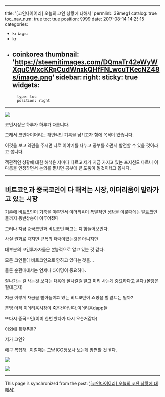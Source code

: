 
---
title: '[코인다이어리] 오늘의 코인 상황에 대해서'
permlink: 39meg1
catalog: true
toc_nav_num: true
toc: true
position: 9999
date: 2017-08-14 14:25:15
categories:
- kr
tags:
- kr
- coinkorea
thumbnail: 'https://steemitimages.com/DQmaTr42eWyWXquCWxcKRpCudWnxkQHfFNLwcuTKecNZ48s/image.png'
sidebar:
    right:
        sticky: true
widgets:
    -
        type: toc
        position: right
---


![](https://steemitimages.com/DQmaTr42eWyWXquCWxcKRpCudWnxkQHfFNLwcuTKecNZ48s/image.png)


코인시장은 하루가 하루가 다릅니다.

그래서 코인다이어리는 개인적인 기록을 남기고자 함에 목적이 있습니다.

이것을 보고 의견을 주시면 서로 이야기를 나누고 공부를 하면서 발전할 수 있을 것이라고 봅니다.

객관적인 상황에 대한 해석은 저마다 다르고 제가 지금 가지고 있는 포지션도 다르니 이 다름을 인정하면서 논의를 펼치면 공부에 큰 도움이 될것이라고 봅니다.

---------------------
비트코인과 중국코인이 다 해먹는 시장,
이더리움이 말라가고 있는 시장
----------------------

기존에 비트코인이 기축을 이루면서 이더리움이 폭발적인 성장을 이룰때에는 알트코인들까지 동반상승이 이루어졌다

그러나 지금 중국코인과 비트코인 빼고는 다 힘들어보인다.

사실 원화로 따지면 큰폭의 하락이있는것은 아니지만

대부분의 코인투자자들은 본능적으로 알고 있는 것 같다.

모든 코인들이 비트코인으로 향하고 있다는 것을...



물론 순환매에서는 언제나 타이밍이 중요하다. 

잘나가는 걸 사는것 보다는 다음에 잘나갈걸 알고 미리 사는게 중요하다고 본다.(몰빵은 절대금지)

지금 이렇게 자금을 빨아들이고 있는 비트코인이 쇼핑을 할 알트는 뭘까?

분명 아직 이더리움시장이 죽은건아닌다.이더리움dapp들

또다시 중국코인(이미 한번 왔다가 다시 오는거같다)

이외에 플랫폼들?

저가 코인?

에구 복잡해...이럴때는 그냥 ICO정보나 보는게 맘편할 것 같다.


![](https://steemitimages.com/DQmddjEBWKYABsfFpCW6xTcP2cCbzBz9KBHtkcboFVv31KF/image.png)

![](https://steemitimages.com/DQmbw6LHKDUKWZk9tg14C7CB3Hm5ntRW6Gfa4p8Aqdq4PRN/image.png)

- - -

This page is synchronized from the post: ['[코인다이어리] 오늘의 코인 상황에 대해서'](https://steemit.com/@virus707/39meg1)
